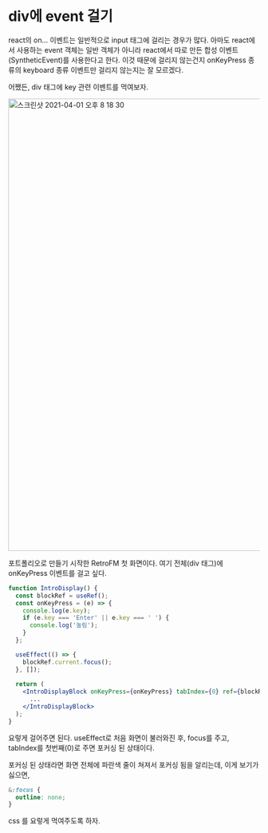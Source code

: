 # div에 event 걸기

react의 on... 이벤트는 일반적으로 input 태그에 걸리는 경우가 많다. 아마도 react에서 사용하는 event 객체는 일반 객체가 아니라 react에서 따로 만든 합성 이벤트(SyntheticEvent)를 사용한다고 한다. 이것 때문에 걸리지 않는건지 onKeyPress 종류의 keyboard 종류 이벤트만 걸리지 않는지는 잘 모르겠다.

어쨌든, div 태그에 key 관련 이벤트를 먹여보자.

<img width="906" alt="스크린샷 2021-04-01 오후 8 18 30" src="https://user-images.githubusercontent.com/59427983/113287081-06fab280-9328-11eb-8a12-629e8a368c87.png">

포트폴리오로 만들기 시작한 RetroFM 첫 화면이다. 여기 전체(div 태그)에 onKeyPress 이벤트를 걸고 싶다.

```jsx
function IntroDisplay() {
  const blockRef = useRef();
  const onKeyPress = (e) => {
    console.log(e.key);
    if (e.key === 'Enter' || e.key === ' ') {
      console.log('눌림');
    }
  };

  useEffect(() => {
    blockRef.current.focus();
  }, []);
  
  return (
    <IntroDisplayBlock onKeyPress={onKeyPress} tabIndex={0} ref={blockRef}>
      ...
    </IntroDisplayBlock>
  );
}
```

요렇게 걸어주면 된다. useEffect로 처음 화면이 불러와진 후, focus를 주고, tabIndex를 첫번째(0)로 주면 포커싱 된 상태이다.

포커싱 된 상태라면 화면 전체에 파란색 줄이 쳐져서 포커싱 됨을 알리는데, 이게 보기가 싫으면,

```css
&:focus {
  outline: none;
}
```

css 를 요렇게 먹여주도록 하자.